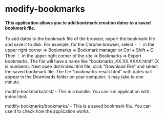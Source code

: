 # modify-bookmarks

#### This application allows you to add bookmark creation dates to a saved bookmark file.

To add dates to the bookmark file of the browser, export the bookmark file and save it to disk. For example, for the 
Сhrome browser, select - ︙ in the upper right corner ⇒ Bookmarks ⇒ Bookmark manager or Ctrl + Shift + O. Then ︙ in the 
upper right corner
 of the site ⇒ Bookmarks ⇒ Export bookmarks. The file will have a name like "bookmarks_XX.XX.XXXX.html" (X is 
 numbers). Next open dist/index.html file, click "Download File" and select the saved bookmark file. The file 
 "bookmarks-result.html" with dates will appear in the Downloads folder on your computer. It may take to one minute.

modify-bookmarks/dist/ - This is a bundle. You can run application with index.html.

modify-bookmarks/bookmarks/ - This is a saved bookmark file. You can use it to check how the application works.
